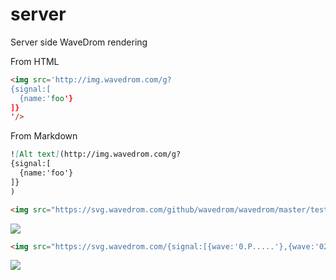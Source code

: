 # server
Server side WaveDrom rendering

From HTML

```html
<img src='http://img.wavedrom.com/g?
{signal:[
  {name:'foo'}
]}
'/>
```

From Markdown

```md
![Alt text](http://img.wavedrom.com/g?
{signal:[
  {name:'foo'}
]}
)
```

```html
<img src="https://svg.wavedrom.com/github/wavedrom/wavedrom/master/test/reg-vl.json5"/>
```

<img src="https://svg.wavedrom.com/github/wavedrom/wavedrom/master/test/reg-vl.json5"/>

```html
<img src="https://svg.wavedrom.com/{signal:[{wave:'0.P.....'},{wave:'02345230',data:'S E R V E R'}]}"/>
```

<img src="https://svg.wavedrom.com/{signal:[{wave:'0.P.....'},{wave:'02345230',data:'S E R V E R'}]}"/>
